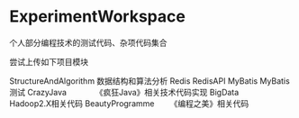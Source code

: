 # ExperimentWorkspace
个人部分编程技术的测试代码、杂项代码集合

尝试上传如下项目模块

StructureAndAlgorithm 数据结构和算法分析
Redis                 RedisAPI
MyBatis               MyBatis测试
CrazyJava             《疯狂Java》相关技术代码实现
BigData               Hadoop2.X相关代码
BeautyProgramme       《编程之美》相关代码
